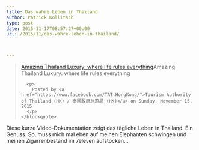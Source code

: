 ```yaml
---
title: Das wahre Leben in Thailand
author: Patrick Kollitsch
type: post
date: 2015-11-17T08:57:27+00:00
url: /2015/11/das-wahre-leben-in-thailand/



---
```

<div class="fb-video" data-allowfullscreen="1" data-href="/TAT.HongKong/videos/vb.150069708363697/918287464875247/?type=3">
  <div class="fb-xfbml-parse-ignore">
    <blockquote cite="https://www.facebook.com/TAT.HongKong/videos/918287464875247/">
      <p>
        <a href="https://www.facebook.com/TAT.HongKong/videos/918287464875247/">Amazing Thailand Luxury: where life rules everything</a>Amazing Thailand Luxury: where life rules everything
      </p>
      
      <p>
        Posted by <a href="https://www.facebook.com/TAT.HongKong/">Tourism Authority of Thailand (HK) / 泰國政府旅遊局 (HK)</a> on Sunday, November 15, 2015
      </p>
    </blockquote>
  </div>
</div>

Diese kurze Video-Dokumentation zeigt das tägliche Leben in Thailand. Ein Genuss. So, muss mich mal eben auf meinen Elephanten schwingen und meinen Zigarrenbestand im 7eleven aufstocken&#8230;